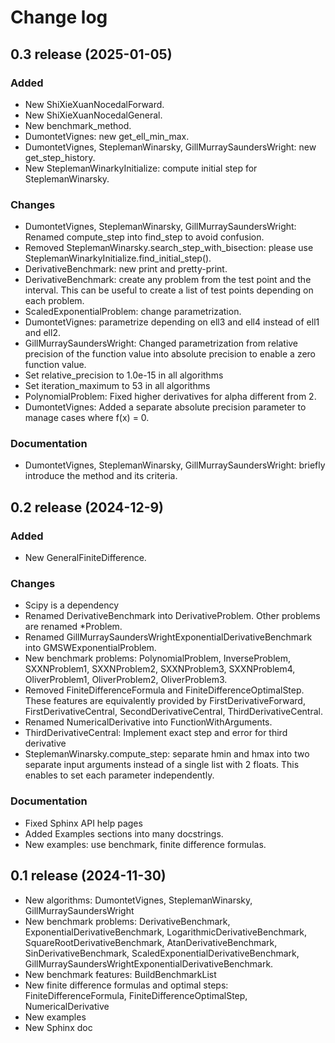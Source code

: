 # Change log

## 0.3 release (2025-01-05)

### Added
- New ShiXieXuanNocedalForward.
- New ShiXieXuanNocedalGeneral.
- New benchmark_method.
- DumontetVignes: new get_ell_min_max.
- DumontetVignes, SteplemanWinarsky, GillMurraySaundersWright:
  new get_step_history.
- New SteplemanWinarkyInitialize: compute initial step for SteplemanWinarsky.

### Changes
- DumontetVignes, SteplemanWinarsky, GillMurraySaundersWright:
  Renamed compute_step into find_step to avoid confusion.
- Removed SteplemanWinarsky.search_step_with_bisection: please use
  SteplemanWinarkyInitialize.find_initial_step().
- DerivativeBenchmark: new print and pretty-print.
- DerivativeBenchmark: create any problem from the test point and the
  interval. This can be useful to create a list of test points depending on
  each problem.
- ScaledExponentialProblem: change parametrization.
- DumontetVignes: parametrize depending on ell3 and ell4 instead
  of ell1 and ell2.
- GillMurraySaundersWright: Changed parametrization from relative precision
  of the function value into absolute precision to enable a zero function value.
- Set relative_precision to 1.0e-15 in all algorithms
- Set iteration_maximum to 53 in all algorithms
- PolynomialProblem: Fixed higher derivatives for alpha different from 2.
- DumontetVignes: Added a separate absolute precision parameter to manage
  cases where f(x) = 0.

### Documentation
- DumontetVignes, SteplemanWinarsky, GillMurraySaundersWright:
  briefly introduce the method and its criteria.

## 0.2 release (2024-12-9)

### Added
- New GeneralFiniteDifference.

### Changes
- Scipy is a dependency
- Renamed DerivativeBenchmark into DerivativeProblem.
  Other problems are renamed *Problem.
- Renamed GillMurraySaundersWrightExponentialDerivativeBenchmark 
  into GMSWExponentialProblem.
- New benchmark problems:  PolynomialProblem, InverseProblem,
  SXXNProblem1, SXXNProblem2, SXXNProblem3,
  SXXNProblem4, OliverProblem1, OliverProblem2, OliverProblem3.
- Removed FiniteDifferenceFormula and FiniteDifferenceOptimalStep.
  These features are equivalently provided by FirstDerivativeForward, 
  FirstDerivativeCentral, SecondDerivativeCentral, ThirdDerivativeCentral.
- Renamed NumericalDerivative into FunctionWithArguments.
- ThirdDerivativeCentral: Implement exact step and error for third derivative
- SteplemanWinarsky.compute_step: separate hmin and hmax into two separate
  input arguments instead of a single list with 2 floats.
  This enables to set each parameter independently.

### Documentation
- Fixed Sphinx API help pages
- Added Examples sections into many docstrings.
- New examples: use benchmark, finite difference formulas.

## 0.1 release (2024-11-30)

- New algorithms: DumontetVignes, SteplemanWinarsky, GillMurraySaundersWright
- New benchmark problems: DerivativeBenchmark, ExponentialDerivativeBenchmark, 
  LogarithmicDerivativeBenchmark, SquareRootDerivativeBenchmark, 
  AtanDerivativeBenchmark, SinDerivativeBenchmark, 
  ScaledExponentialDerivativeBenchmark, 
  GillMurraySaundersWrightExponentialDerivativeBenchmark.
- New benchmark features: BuildBenchmarkList
- New finite difference formulas and optimal steps: 
  FiniteDifferenceFormula, FiniteDifferenceOptimalStep, NumericalDerivative
- New examples
- New Sphinx doc
